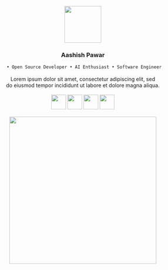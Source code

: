 <div align="center">
	<img src="https://media.giphy.com/media/WFZvB7VIXBgiz3oDXE/giphy.gif" width="100"/>
	<h3>Aashish Pawar</h3>
	<code> • Open Source Developer • AI Enthusiast • Software Engineer</code> <br /><br />
	Lorem ipsum dolor sit amet, consectetur adipiscing elit, sed 
	<br />
	 do eiusmod tempor incididunt ut labore et dolore magna aliqua.
	<br />
	<br />
	<img height ="40px" src="https://img.shields.io/badge/Java-ED8B00?style=for-the-badge&logo=java&logoColor=white"/>
	<img height ="40px" src="https://img.shields.io/badge/Python-FFD43B?style=for-the-badge&logo=python&logoColor=blue"/>
	<img height ="40px" src="https://img.shields.io/badge/React-20232A?style=for-the-badge&logo=react&logoColor=61DAFB"/>
	<img height ="40px" src="https://img.shields.io/badge/JavaScript-323330?style=for-the-badge&logo=javascript&logoColor=F7DF1E"/>
	<br>
	<br>

  <img width="400px" src="https://ngsup.com/wp-content/uploads/wifi.gif" />  
	<br/>
<!--   <img width = "600px" src="https://ampron.eu/wp-content/uploads/2019/01/code-developer.gif"> -->
<!-- 	https://www.google.com/search?q=svg+animations&tbm=isch&ictx=1&tbs=rimg:CTJoo4xZ9fdRIggyaKOMWfX3USoSCTJoo4xZ9fdREcufWdd_1QLpp&hl=en-US&sa=X&ved=2ahUKEwjdvoqM0Nr3AhVCRmwGHWOxCpgQiRx6BAgAEAQ&biw=1351&bih=636 -->
</div>
